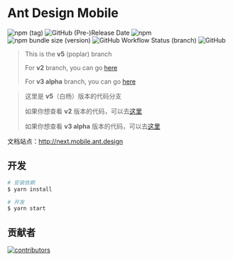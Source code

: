 # Ant Design Mobile

![npm (tag)](https://img.shields.io/npm/v/antd-mobile/next)
![GitHub (Pre-)Release Date](https://img.shields.io/github/release-date-pre/ant-design/ant-design-mobile)
![npm](https://img.shields.io/npm/dw/antd-mobile-v5-count)
![npm bundle size (version)](https://img.shields.io/bundlephobia/min/antd-mobile/next)
![GitHub Workflow Status (branch)](https://img.shields.io/github/workflow/status/ant-design/ant-design-mobile/Check/v5)
![GitHub](https://img.shields.io/github/license/ant-design/ant-design-mobile)

> This is the **v5** (poplar) branch
>
> For **v2** branch, you can go [here](https://github.com/ant-design/ant-design-mobile/tree/v2)
>
> For **v3 alpha** branch, you can go [here](https://github.com/ant-design/ant-design-mobile/tree/v3)

> 这里是 **v5**（白杨）版本的代码分支
>
> 如果你想查看 **v2** 版本的代码，可以去[这里](https://github.com/ant-design/ant-design-mobile/tree/v2)
>
> 如果你想查看 **v3 alpha** 版本的代码，可以去[这里](https://github.com/ant-design/ant-design-mobile/tree/v3)

文档站点：http://next.mobile.ant.design

## 开发

```bash
# 安装依赖
$ yarn install

# 开发
$ yarn start
```

## 贡献者

<a href="https://github.com/ant-design/ant-design-mobile/graphs/contributors">
  <img src="https://opencollective.com/ant-design-mobile/contributors.svg?width=960&button=false" alt="contributors" />
</a>
